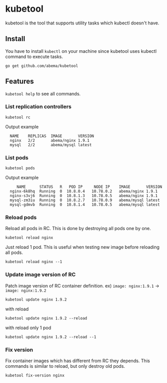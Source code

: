 # kubetool

kubetool is the tool that supports utility tasks which kubectl doesn't have.

## Install

You have to install `kubectl` on your machine since kubetool uses kubectl command to execute tasks.

```
go get github.com/abema/kubetool
```

## Features

`kubetool help` to see all commands.

### List replication controllers

```
kubetool rc
```

Output example
```
  NAME    REPLICAS  IMAGE       VERSION
  nginx   2/2       abema/nginx 1.9.1
  mysql   2/2       abema/mysql latest
```

### List pods

```
kubetool pods
```

Output example
```
     NAME      STATUS   R   POD IP     NODE IP    IMAGE       VERSION
  nginx-6k8hq  Running  0  10.8.0.4   10.78.0.2   abema/nginx 1.9.1
  nginx-s3vj6  Running  0  10.8.1.3   10.78.0.5   abema/nginx 1.9.1
  mysql-zm3iu  Running  0  10.8.2.7   10.78.0.9   abema/mysql latest
  mysql-gdmvb  Running  0  10.8.1.4   10.78.0.5   abema/mysql latest
```


### Reload pods

Reload all pods in RC. This is done by destroying all pods one by one.

```
kubetool reload nginx
```

Just reload 1 pod. This is useful when testing new image before reloading all pods.

```
kubetool reload nginx --1
```

### Update image version of RC

Patch image version of RC container definition.
ex) `image: nginx:1.9.1` -> `image: nginx:1.9.2`

```
kubetool update nginx 1.9.2
```

with reload
```
kubetool update nginx 1.9.2 --reload
```

with reload only 1 pod
```
kubetool update nginx 1.9.2 --reload --1
```

### Fix version

Fix container images which has different from RC they depends. This commands is
similar to reload, but only destroy old pods.

```
kubetool fix-version nginx
```


